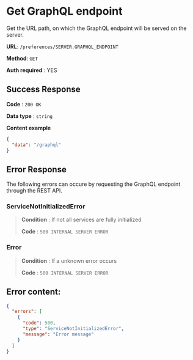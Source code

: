 # Get GraphQL endpoint

Get the URL path, on which the GraphQL endpoint will be served on the server.

**URL**: `/preferences/SERVER.GRAPHQL_ENDPOINT`

**Method**: `GET`

**Auth required** : YES


## Success Response

**Code** : `200 OK`

**Data type** : `string`

**Content example**

```json
{
  "data": "/graphql"
}
```

## Error Response

The following errors can occure by requesting the GraphQL endpoint through the REST API.

### ServiceNotInitializedError
> **Condition** : If not all services are fully initialized
>
> **Code** : `500 INTERNAL SERVER ERROR`


### Error
> **Condition** : If a unknown error occurs
>
> **Code** : `500 INTERNAL SERVER ERROR`


## Error content:
```json
{
  "errors": [
    {
      "code": 500,
      "type": "ServiceNotInitializedError",
      "message": "Error message"
    }
  ]
}
```